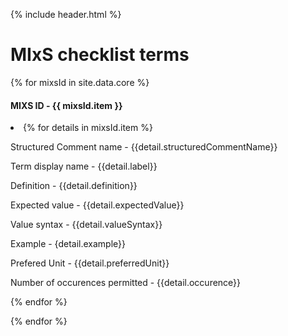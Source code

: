 {% include header.html %}

# MIxS checklist terms

{% for mixsId in site.data.core %}
	<ui><h4>MIXS ID - {{ mixsId.item }}</h4></ui>
        <li>{% for details in mixsId.item %}
			<p>Structured Comment name - {{detail.structuredCommentName}}</p>
			<p>Term display name - {{detail.label}}</p>
			<p>Definition - {{detail.definition}}</p>
			<p>Expected value - {{detail.expectedValue}}</p>
			<p>Value syntax - {{detail.valueSyntax}}</p>
			<p>Example - {detail.example}}</p>
			<p>Prefered Unit - {{detail.preferredUnit}}</p>
			<p>Number of occurences permitted - {{detail.occurence}}</p>
		{% endfor %}
</li>
        </div>
        {% endfor %}
</div>
